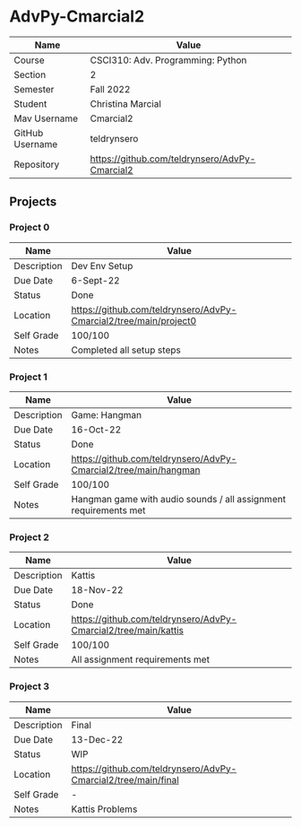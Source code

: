 # AdvPy-Cmarcial2

| Name | Value |
| --- | --- |
| Course | CSCI310: Adv. Programming: Python |
| Section | 2 |
| Semester | Fall 2022 |
| Student | Christina Marcial |
| Mav Username | Cmarcial2 |
| GitHub Username | teldrynsero |
| Repository | https://github.com/teldrynsero/AdvPy-Cmarcial2 |

## Projects

### Project 0

| Name | Value |
| --- | --- |
| Description | Dev Env Setup |
| Due Date | 6-Sept-22 |
| Status | Done |
| Location | https://github.com/teldrynsero/AdvPy-Cmarcial2/tree/main/project0 |
| Self Grade | 100/100 |
| Notes | Completed all setup steps |

### Project 1

| Name | Value |
| --- | --- |
| Description | Game: Hangman |
| Due Date | 16-Oct-22 |
| Status | Done |
| Location | https://github.com/teldrynsero/AdvPy-Cmarcial2/tree/main/hangman |
| Self Grade | 100/100 |
| Notes | Hangman game with audio sounds / all assignment requirements met |

### Project 2

| Name | Value |
| --- | --- |
| Description | Kattis |
| Due Date | 18-Nov-22 |
| Status | Done |
| Location | https://github.com/teldrynsero/AdvPy-Cmarcial2/tree/main/kattis |
| Self Grade | 100/100 |
| Notes | All assignment requirements met |

### Project 3

| Name | Value |
| --- | --- |
| Description | Final |
| Due Date | 13-Dec-22 |
| Status | WIP |
| Location | https://github.com/teldrynsero/AdvPy-Cmarcial2/tree/main/final |
| Self Grade | - |
| Notes | Kattis Problems |
